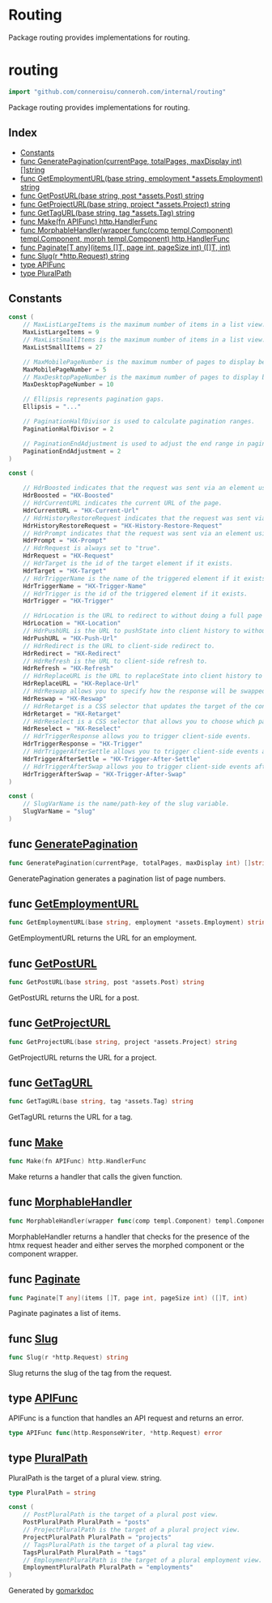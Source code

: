 # Routing

Package routing provides implementations for routing.

<!-- gomarkdoc:embed:start -->

<!-- Code generated by gomarkdoc. DO NOT EDIT -->

# routing

```go
import "github.com/conneroisu/conneroh.com/internal/routing"
```

Package routing provides implementations for routing.

## Index

- [Constants](<#constants>)
- [func GeneratePagination\(currentPage, totalPages, maxDisplay int\) \[\]string](<#GeneratePagination>)
- [func GetEmploymentURL\(base string, employment \*assets.Employment\) string](<#GetEmploymentURL>)
- [func GetPostURL\(base string, post \*assets.Post\) string](<#GetPostURL>)
- [func GetProjectURL\(base string, project \*assets.Project\) string](<#GetProjectURL>)
- [func GetTagURL\(base string, tag \*assets.Tag\) string](<#GetTagURL>)
- [func Make\(fn APIFunc\) http.HandlerFunc](<#Make>)
- [func MorphableHandler\(wrapper func\(comp templ.Component\) templ.Component, morph templ.Component\) http.HandlerFunc](<#MorphableHandler>)
- [func Paginate\[T any\]\(items \[\]T, page int, pageSize int\) \(\[\]T, int\)](<#Paginate>)
- [func Slug\(r \*http.Request\) string](<#Slug>)
- [type APIFunc](<#APIFunc>)
- [type PluralPath](<#PluralPath>)


## Constants

<a name="MaxListLargeItems"></a>

```go
const (
    // MaxListLargeItems is the maximum number of items in a list view.
    MaxListLargeItems = 9
    // MaxListSmallItems is the maximum number of items in a list view.
    MaxListSmallItems = 27

    // MaxMobilePageNumber is the maximum number of pages to display before ... is shown.
    MaxMobilePageNumber = 5
    // MaxDesktopPageNumber is the maximum number of pages to display before ... is shown.
    MaxDesktopPageNumber = 10

    // Ellipsis represents pagination gaps.
    Ellipsis = "..."

    // PaginationHalfDivisor is used to calculate pagination ranges.
    PaginationHalfDivisor = 2

    // PaginationEndAdjustment is used to adjust the end range in pagination.
    PaginationEndAdjustment = 2
)
```

<a name="HdrBoosted"></a>

```go
const (

    // HdrBoosted indicates that the request was sent via an element using [hx-boost](https://htmx.org/docs/#boost).
    HdrBoosted = "HX-Boosted"
    // HdrCurrentURL indicates the current URL of the page.
    HdrCurrentURL = "HX-Current-Url"
    // HdrHistoryRestoreRequest indicates that the request was sent via an element using [hx-history-restore](https://htmx.org/docs/#history-restore).
    HdrHistoryRestoreRequest = "HX-History-Restore-Request"
    // HdrPrompt indicates that the request was sent via an element using [hx-prompt](https://htmx.org/docs/#prompt).
    HdrPrompt = "HX-Prompt"
    // HdrRequest is always set to "true".
    HdrRequest = "HX-Request"
    // HdrTarget is the id of the target element if it exists.
    HdrTarget = "HX-Target"
    // HdrTriggerName is the name of the triggered element if it exists.
    HdrTriggerName = "HX-Trigger-Name"
    // HdrTrigger is the id of the triggered element if it exists.
    HdrTrigger = "HX-Trigger"

    // HdrLocation is the URL to redirect to without doing a full page reload.
    HdrLocation = "HX-Location"
    // HdrPushURL is the URL to pushState into client history to without doing a full page reload.
    HdrPushURL = "HX-Push-Url"
    // HdrRedirect is the URL to client-side redirect to.
    HdrRedirect = "HX-Redirect"
    // HdrRefresh is the URL to client-side refresh to.
    HdrRefresh = "HX-Refresh"
    // HdrReplaceURL is the URL to replaceState into client history to without doing a full page reload.
    HdrReplaceURL = "HX-Replace-Url"
    // HdrReswap allows you to specify how the response will be swapped.
    HdrReswap = "HX-Reswap"
    // HdrRetarget is a CSS selector that updates the target of the content update to a different element on the page.
    HdrRetarget = "HX-Retarget"
    // HdrReselect is a CSS selector that allows you to choose which part of the response is used to be swapped in.
    HdrReselect = "HX-Reselect"
    // HdrTriggerResponse allows you to trigger client-side events.
    HdrTriggerResponse = "HX-Trigger"
    // HdrTriggerAfterSettle allows you to trigger client-side events after the settle step.
    HdrTriggerAfterSettle = "HX-Trigger-After-Settle"
    // HdrTriggerAfterSwap allows you to trigger client-side events after the swap step.
    HdrTriggerAfterSwap = "HX-Trigger-After-Swap"
)
```

<a name="SlugVarName"></a>

```go
const (
    // SlugVarName is the name/path-key of the slug variable.
    SlugVarName = "slug"
)
```

<a name="GeneratePagination"></a>
## func [GeneratePagination](<https://github.com/conneroisu/conneroh.com/blob/main/internal/routing/pagination.go#L53>)

```go
func GeneratePagination(currentPage, totalPages, maxDisplay int) []string
```

GeneratePagination generates a pagination list of page numbers.

<a name="GetEmploymentURL"></a>
## func [GetEmploymentURL](<https://github.com/conneroisu/conneroh.com/blob/main/internal/routing/targets.go#L40>)

```go
func GetEmploymentURL(base string, employment *assets.Employment) string
```

GetEmploymentURL returns the URL for an employment.

<a name="GetPostURL"></a>
## func [GetPostURL](<https://github.com/conneroisu/conneroh.com/blob/main/internal/routing/targets.go#L25>)

```go
func GetPostURL(base string, post *assets.Post) string
```

GetPostURL returns the URL for a post.

<a name="GetProjectURL"></a>
## func [GetProjectURL](<https://github.com/conneroisu/conneroh.com/blob/main/internal/routing/targets.go#L30>)

```go
func GetProjectURL(base string, project *assets.Project) string
```

GetProjectURL returns the URL for a project.

<a name="GetTagURL"></a>
## func [GetTagURL](<https://github.com/conneroisu/conneroh.com/blob/main/internal/routing/targets.go#L35>)

```go
func GetTagURL(base string, tag *assets.Tag) string
```

GetTagURL returns the URL for a tag.

<a name="Make"></a>
## func [Make](<https://github.com/conneroisu/conneroh.com/blob/main/internal/routing/handlers.go#L14>)

```go
func Make(fn APIFunc) http.HandlerFunc
```

Make returns a handler that calls the given function.

<a name="MorphableHandler"></a>
## func [MorphableHandler](<https://github.com/conneroisu/conneroh.com/blob/main/internal/routing/handlers.go#L38-L41>)

```go
func MorphableHandler(wrapper func(comp templ.Component) templ.Component, morph templ.Component) http.HandlerFunc
```

MorphableHandler returns a handler that checks for the presence of the htmx request header and either serves the morphed component or the component wrapper.

<a name="Paginate"></a>
## func [Paginate](<https://github.com/conneroisu/conneroh.com/blob/main/internal/routing/pagination.go#L29-L33>)

```go
func Paginate[T any](items []T, page int, pageSize int) ([]T, int)
```

Paginate paginates a list of items.

<a name="Slug"></a>
## func [Slug](<https://github.com/conneroisu/conneroh.com/blob/main/internal/routing/slugs.go#L11>)

```go
func Slug(r *http.Request) string
```

Slug returns the slug of the tag from the request.

<a name="APIFunc"></a>
## type [APIFunc](<https://github.com/conneroisu/conneroh.com/blob/main/internal/routing/handlers.go#L11>)

APIFunc is a function that handles an API request and returns an error.

```go
type APIFunc func(http.ResponseWriter, *http.Request) error
```

<a name="PluralPath"></a>
## type [PluralPath](<https://github.com/conneroisu/conneroh.com/blob/main/internal/routing/targets.go#L11>)

PluralPath is the target of a plural view. string.

```go
type PluralPath = string
```

<a name="PostPluralPath"></a>

```go
const (
    // PostPluralPath is the target of a plural post view.
    PostPluralPath PluralPath = "posts"
    // ProjectPluralPath is the target of a plural project view.
    ProjectPluralPath PluralPath = "projects"
    // TagsPluralPath is the target of a plural tag view.
    TagsPluralPath PluralPath = "tags"
    // EmploymentPluralPath is the target of a plural employment view.
    EmploymentPluralPath PluralPath = "employments"
)
```

Generated by [gomarkdoc](<https://github.com/princjef/gomarkdoc>)


<!-- gomarkdoc:embed:end -->
